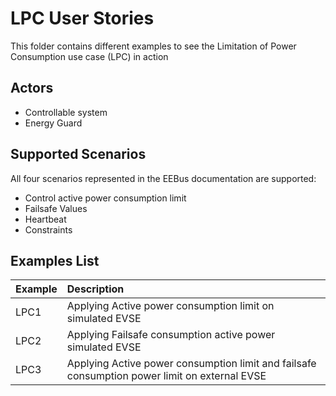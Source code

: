 # LPC User Stories

This folder contains different examples to see the Limitation of Power Consumption use case (LPC) in action

## Actors 

- Controllable system
- Energy Guard

## Supported Scenarios

All four scenarios represented in the EEBus documentation are supported:
- Control active power consumption limit
- Failsafe Values
- Heartbeat
- Constraints

## Examples List

| Example | Description|
| :---- | :------ |
| LPC1 | Applying Active power consumption limit on simulated EVSE|
| LPC2 | Applying Failsafe consumption active power simulated EVSE|
| LPC3 | Applying Active power consumption limit and failsafe consumption power limit on external EVSE|
